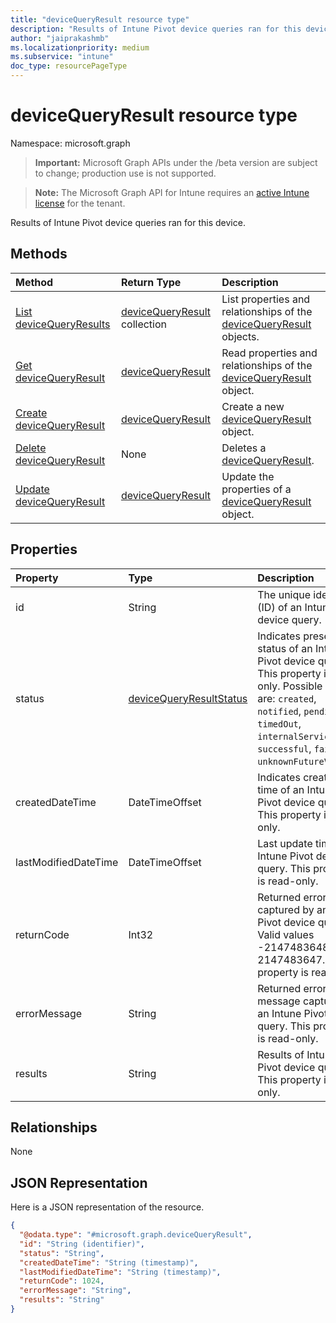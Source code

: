 ```yaml
---
title: "deviceQueryResult resource type"
description: "Results of Intune Pivot device queries ran for this device."
author: "jaiprakashmb"
ms.localizationpriority: medium
ms.subservice: "intune"
doc_type: resourcePageType
---
```


# deviceQueryResult resource type

Namespace: microsoft.graph

> **Important:** Microsoft Graph APIs under the /beta version are subject to change; production use is not supported.

> **Note:** The Microsoft Graph API for Intune requires an [active Intune license](https://go.microsoft.com/fwlink/?linkid=839381) for the tenant.

Results of Intune Pivot device queries ran for this device.

## Methods
|Method|Return Type|Description|
|:---|:---|:---|
|[List deviceQueryResults](../api/intune-devices-devicequeryresult-list.md)|[deviceQueryResult](../resources/intune-devices-devicequeryresult.md) collection|List properties and relationships of the [deviceQueryResult](../resources/intune-devices-devicequeryresult.md) objects.|
|[Get deviceQueryResult](../api/intune-devices-devicequeryresult-get.md)|[deviceQueryResult](../resources/intune-devices-devicequeryresult.md)|Read properties and relationships of the [deviceQueryResult](../resources/intune-devices-devicequeryresult.md) object.|
|[Create deviceQueryResult](../api/intune-devices-devicequeryresult-create.md)|[deviceQueryResult](../resources/intune-devices-devicequeryresult.md)|Create a new [deviceQueryResult](../resources/intune-devices-devicequeryresult.md) object.|
|[Delete deviceQueryResult](../api/intune-devices-devicequeryresult-delete.md)|None|Deletes a [deviceQueryResult](../resources/intune-devices-devicequeryresult.md).|
|[Update deviceQueryResult](../api/intune-devices-devicequeryresult-update.md)|[deviceQueryResult](../resources/intune-devices-devicequeryresult.md)|Update the properties of a [deviceQueryResult](../resources/intune-devices-devicequeryresult.md) object.|

## Properties
|Property|Type|Description|
|:---|:---|:---|
|id|String|The unique identifier (ID) of an Intune Pivot device query.|
|status|[deviceQueryResultStatus](../resources/intune-devices-devicequeryresultstatus.md)|Indicates present status of an Intune Pivot device query. This property is read-only. Possible values are: `created`, `notified`, `pending`, `timedOut`, `internalServiceError`, `successful`, `failed`, `unknownFutureValue`.|
|createdDateTime|DateTimeOffset|Indicates creation time of an Intune Pivot device query. This property is read-only.|
|lastModifiedDateTime|DateTimeOffset|Last update time of an Intune Pivot device query. This property is read-only.|
|returnCode|Int32|Returned error code captured by an Intune Pivot device query. Valid values -2147483648 to 2147483647. This property is read-only.|
|errorMessage|String|Returned error message captured by an Intune Pivot device query. This property is read-only.|
|results|String|Results of Intune Pivot device query. This property is read-only.|

## Relationships
None

## JSON Representation
Here is a JSON representation of the resource.
<!-- {
  "blockType": "resource",
  "keyProperty": "id",
  "@odata.type": "microsoft.graph.deviceQueryResult"
}
-->
``` json
{
  "@odata.type": "#microsoft.graph.deviceQueryResult",
  "id": "String (identifier)",
  "status": "String",
  "createdDateTime": "String (timestamp)",
  "lastModifiedDateTime": "String (timestamp)",
  "returnCode": 1024,
  "errorMessage": "String",
  "results": "String"
}
```
